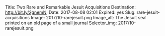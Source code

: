 Title: Two Rare and Remarkable Jesuit Acquisitions
Destination: http://bit.ly/2gnemNj
Date: 2017-08-08 02:01
Expired: yes
Slug: rare-jesuit-acquisitions
Image: 2017/10-rarejesuit.png
Image_alt: The Jesuit seal printed on an old page of a small journal
Selector_img: 2017/10-rarejesuit.png